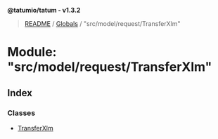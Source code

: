 **@tatumio/tatum - v1.3.2**

> [README](../README.md) / [Globals](../globals.md) / "src/model/request/TransferXlm"

# Module: "src/model/request/TransferXlm"

## Index

### Classes

* [TransferXlm](../classes/_src_model_request_transferxlm_.transferxlm.md)
